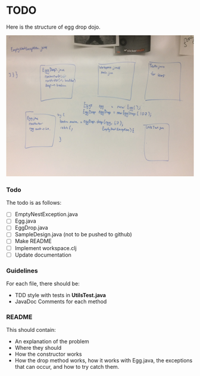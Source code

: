 # TODO  
Here is the structure of egg drop dojo.  

![Plan](pictures/Plan.JPG)  

### Todo
The todo is as follows:  
- [ ] EmptyNestException.java
- [ ] Egg.java
- [ ] EggDrop.java
- [ ] SampleDesign.java (not to be pushed to github)
- [ ] Make README
- [ ] Implement workspace.clj
- [ ] Update documentation  

### Guidelines
For each file, there should be:  
* TDD style with tests in **UtilsTest.java**  
* JavaDoc Comments for each method  

### README  
This should contain:
* An explanation of the problem  
* Where they should   
* How the constructor works
* How the drop method works, how it works with Egg.java, the exceptions that can occur, and  how to try catch them.
